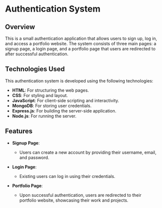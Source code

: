 # Authentication System

## Overview

This is a small authentication application that allows users to sign up, log in, and access a portfolio website. The system consists of three main pages: a signup page, a login page, and a portfolio page that users are redirected to after successful authentication.

## Technologies Used

This authentication system is developed using the following technologies:

- **HTML**: For structuring the web pages.
- **CSS**: For styling and layout.
- **JavaScript**: For client-side scripting and interactivity.
- **MongoDB**: For storing user credentials.
- **Express.js**: For building the server-side application.
- **Node.js**: For running the server.

## Features

- **Signup Page**: 
  - Users can create a new account by providing their username, email, and password.

- **Login Page**: 
  - Existing users can log in using their credentials.

- **Portfolio Page**: 
  - Upon successful authentication, users are redirected to their portfolio website, showcasing their work and projects.


